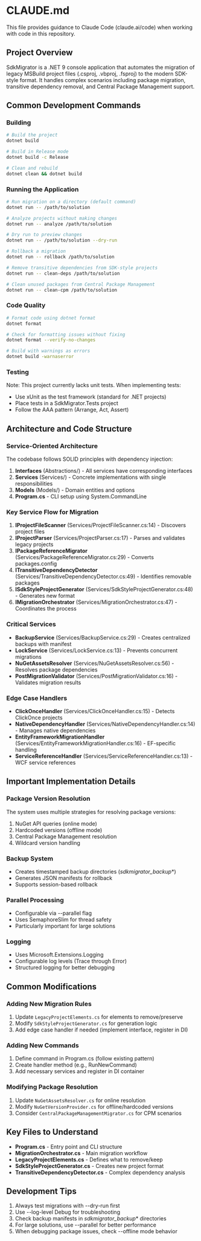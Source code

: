 # CLAUDE.md

This file provides guidance to Claude Code (claude.ai/code) when working with code in this repository.

## Project Overview

SdkMigrator is a .NET 9 console application that automates the migration of legacy MSBuild project files (.csproj, .vbproj, .fsproj) to the modern SDK-style format. It handles complex scenarios including package migration, transitive dependency removal, and Central Package Management support.

## Common Development Commands

### Building
```bash
# Build the project
dotnet build

# Build in Release mode
dotnet build -c Release

# Clean and rebuild
dotnet clean && dotnet build
```

### Running the Application
```bash
# Run migration on a directory (default command)
dotnet run -- /path/to/solution

# Analyze projects without making changes
dotnet run -- analyze /path/to/solution

# Dry run to preview changes
dotnet run -- /path/to/solution --dry-run

# Rollback a migration
dotnet run -- rollback /path/to/solution

# Remove transitive dependencies from SDK-style projects
dotnet run -- clean-deps /path/to/solution

# Clean unused packages from Central Package Management
dotnet run -- clean-cpm /path/to/solution
```

### Code Quality
```bash
# Format code using dotnet format
dotnet format

# Check for formatting issues without fixing
dotnet format --verify-no-changes

# Build with warnings as errors
dotnet build -warnaserror
```

### Testing
Note: This project currently lacks unit tests. When implementing tests:
- Use xUnit as the test framework (standard for .NET projects)
- Place tests in a SdkMigrator.Tests project
- Follow the AAA pattern (Arrange, Act, Assert)

## Architecture and Code Structure

### Service-Oriented Architecture
The codebase follows SOLID principles with dependency injection:

1. **Interfaces** (Abstractions/) - All services have corresponding interfaces
2. **Services** (Services/) - Concrete implementations with single responsibilities
3. **Models** (Models/) - Domain entities and options
4. **Program.cs** - CLI setup using System.CommandLine

### Key Service Flow for Migration

1. **IProjectFileScanner** (Services/ProjectFileScanner.cs:14) - Discovers project files
2. **IProjectParser** (Services/ProjectParser.cs:17) - Parses and validates legacy projects
3. **IPackageReferenceMigrator** (Services/PackageReferenceMigrator.cs:29) - Converts packages.config
4. **ITransitiveDependencyDetector** (Services/TransitiveDependencyDetector.cs:49) - Identifies removable packages
5. **ISdkStyleProjectGenerator** (Services/SdkStyleProjectGenerator.cs:48) - Generates new format
6. **IMigrationOrchestrator** (Services/MigrationOrchestrator.cs:47) - Coordinates the process

### Critical Services

- **BackupService** (Services/BackupService.cs:29) - Creates centralized backups with manifest
- **LockService** (Services/LockService.cs:13) - Prevents concurrent migrations
- **NuGetAssetsResolver** (Services/NuGetAssetsResolver.cs:56) - Resolves package dependencies
- **PostMigrationValidator** (Services/PostMigrationValidator.cs:16) - Validates migration results

### Edge Case Handlers

- **ClickOnceHandler** (Services/ClickOnceHandler.cs:15) - Detects ClickOnce projects
- **NativeDependencyHandler** (Services/NativeDependencyHandler.cs:14) - Manages native dependencies
- **EntityFrameworkMigrationHandler** (Services/EntityFrameworkMigrationHandler.cs:16) - EF-specific handling
- **ServiceReferenceHandler** (Services/ServiceReferenceHandler.cs:13) - WCF service references

## Important Implementation Details

### Package Version Resolution
The system uses multiple strategies for resolving package versions:
1. NuGet API queries (online mode)
2. Hardcoded versions (offline mode)
3. Central Package Management resolution
4. Wildcard version handling

### Backup System
- Creates timestamped backup directories (_sdkmigrator_backup_*)
- Generates JSON manifests for rollback
- Supports session-based rollback

### Parallel Processing
- Configurable via --parallel flag
- Uses SemaphoreSlim for thread safety
- Particularly important for large solutions

### Logging
- Uses Microsoft.Extensions.Logging
- Configurable log levels (Trace through Error)
- Structured logging for better debugging

## Common Modifications

### Adding New Migration Rules
1. Update `LegacyProjectElements.cs` for elements to remove/preserve
2. Modify `SdkStyleProjectGenerator.cs` for generation logic
3. Add edge case handler if needed (implement interface, register in DI)

### Adding New Commands
1. Define command in Program.cs (follow existing pattern)
2. Create handler method (e.g., RunNewCommand)
3. Add necessary services and register in DI container

### Modifying Package Resolution
1. Update `NuGetAssetsResolver.cs` for online resolution
2. Modify `NuGetVersionProvider.cs` for offline/hardcoded versions
3. Consider `CentralPackageManagementMigrator.cs` for CPM scenarios

## Key Files to Understand

- **Program.cs** - Entry point and CLI structure
- **MigrationOrchestrator.cs** - Main migration workflow
- **LegacyProjectElements.cs** - Defines what to remove/keep
- **SdkStyleProjectGenerator.cs** - Creates new project format
- **TransitiveDependencyDetector.cs** - Complex dependency analysis

## Development Tips

1. Always test migrations with --dry-run first
2. Use --log-level Debug for troubleshooting
3. Check backup manifests in _sdkmigrator_backup_* directories
4. For large solutions, use --parallel for better performance
5. When debugging package issues, check --offline mode behavior